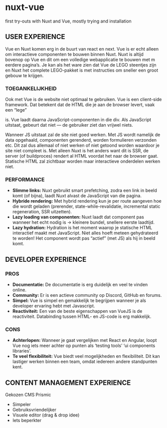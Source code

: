 # nuxt-vue
first try-outs with Nuxt and Vue, mostly trying and installation

## USER EXPERIENCE
Vue en Nuxt komen erg in de buurt van react en next. Vue is er echt alleen om interactieve componenten te bouwen binnen Nuxt. Nuxt is altijd bovenop op Vue en dit om een volledige webapplicatie te bouwen met m eerdere pagina’s. Je kan als het ware zien dat Vue de LEGO steentjes zijn en Nuxt het complete LEGO-pakket is met instructies om sneller een groot gebouw te krijgen. 

### TOEGANKELIJKHEID
Ook met Vue is de website niet optimaal te gebruiken. Vue is een client-side framework. Dat betekent dat de HTML die je aan de browser levert, vaak een  “lege” <div id="app"></div> is. Vue laadt daarna JavaScript-componenten in die div. Als JavaScript uitstaat, gebeurt dat niet — de gebruiker ziet dan vrijwel niets. 

Wanneer JS uitstaat zal de site niet goed werken. Met JS wordt namelijk de data opgehaald, componenten gerenderd, worden formulieren verzonden etc. Dit zal dus allemaal of niet werken of niet getoond worden waardoor je site niet compleet is. Met alleen Nuxt is het anders want dit is SSR, de server (of buildproces) rendert al HTML voordat het naar de browser gaat. Statische HTML zal zichtbaar worden maar interactieve onderdelen werken niet. 

### PERFORMANCE
- **Slimme links:** Nuxt gebruikt smart prefetching, zodra een link in beeld komt (of bijna), laadt Nuxt alvast de JavaScript van die pagina.
- **Hybride rendering:** Met hybrid rendering kun je per route aangeven hoe die wordt geladen (prerender, state-while-revalidatie, incremental static regeneration, SSR uitzetten).
- **Lazy loading van componenten:** Nuxt laadt dat component pas wanneer het echt nodig is → kleinere bundel, snellere eerste laadtijd.
- **Lazy hydration:** Hydration is het moment waarop je statische HTML interactief maakt met JavaScript. Niet alles hoeft meteen gehydrateerd te worden! Het component wordt pas “actief” (met JS) als hij in beeld komt.


## DEVELOPER EXPERIENCE
### PROS
- **Documentatie:** De documentatie is erg duidelijk en veel te vinden online.
- **Community:** Er is een actieve community op Discord, GitHub en forums.
- **Simpel:** Vue is simpel en gemakkelijk te begrijpen wanneer je als developer ervaring hebt met Javascript. 
- **Reactiviteit:** Een van de beste eigenschappen van VueJS is de reactiviteit. Databinding tussen HTML- en JS-code is erg makkelijk.

### CONS
- **Achterlopen:** Wanneer je gaat vergelijken met React en Angular, loopt Vue nog iets meer achter op punten als ‘testing tools’ ‘ui components libraries’.
- **Te veel flexibiliteit:** Vue biedt veel mogelijkheden en flexibiliteit. Dit kan lastiger werken binnen een team, omdat iedereen andere standpunten kent. 

## CONTENT MANAGEMENT EXPERIENCE
Gekozen CMS Prismic
- Simpeler
- Gebruiksvriendelijker
- Visuele editor (drag & drop idee)
- Iets beperkter
